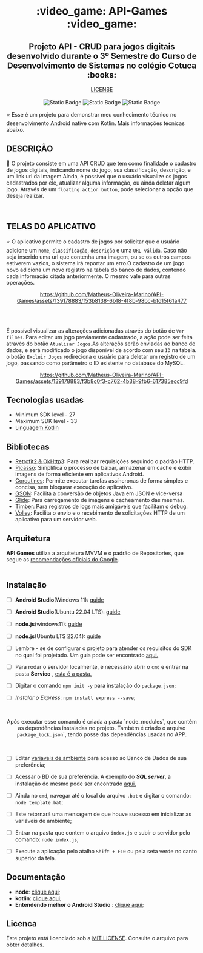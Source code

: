 
<h1 align="center">:video_game: API-Games :video_game: </h1>

  <h2 align = "center">Projeto API - CRUD para jogos digitais desenvolvido durante o 3º Semestre do Curso de Desenvolvimento de Sistemas no colégio Cotuca :books: </h2>  

<p align="center">
  <a href="https://opensource.org/licenses/MIT"></a> <a href="https://opensource.org/license/mit/">LICENSE</a>
  
  <br>
  <br>
    <img alt="Static Badge" src="https://img.shields.io/badge/License%20-%20MIT%20-%20green?style=flat&logo=%2334A853&logoColor=%233d85c6&labelColor=(178%2C%20222%2C%2039)&color=%233d85c6">
    <img alt="Static Badge" src="https://img.shields.io/badge/API%20-%2033%2B%20-%20green?style=flat&logo=%2334A853&logoColor=%2334A853&labelColor=(178%2C%20222%2C%2039)&color=(50%2C205%2C50)">
    <img alt="Static Badge" src="https://img.shields.io/badge/Android%20Apache-%2013.0%20-%20green?style=flat&logo=%2334A853&logoColor=%233d85c6&labelColor=(178%2C%20222%2C%2039)&color=(0%2C255%2C0)">

</p>
  
<p align="center">  

⭐ Esse é um projeto para demonstrar meu conhecimento técnico no desenvolvimento Android native com Kotlin. Mais informações técnicas abaixo.

## DESCRIÇÃO

:rocket: O projeto consiste em uma API CRUD que tem como finalidade o cadastro de jogos digitais, indicando nome do jogo, sua classificação, descrição, e um link url da imagem.Ainda, é possível que o usuário visualize os jogos cadastrados por ele, atualizar alguma informação, ou ainda deletar algum jogo. Através de um ```floating action button```, pode selecionar a opção que deseja realizar.

</p>

</br>

<p float="left" align="center">

## TELAS DO APLICATIVO

⭐ O aplicativo permite o cadastro de jogos por solicitar que o usuário adicione um ```nome```, ```classificação```, ```descrição``` e uma ```URL válida```. Caso não seja inserido 
uma url que contenha uma imagem, ou se os outros campos estiverem vazios, o sistema irá reportar um erro.O cadastro de um jogo novo adiciona um novo registro na tabela do banco de dados, contendo cada informação citada anteriormente. O mesmo vale para outras operações.
<div align="center">
  
  https://github.com/Matheus-Oliveira-Marino/API-Games/assets/139178883/f53b8138-6b18-4f8b-98bc-bfd15f61a477
</div>

<br>
<br>

  É possível visualizar as alterações adicionadas através do botão de ```Ver filmes```. Para editar um jogo previamente cadastrado, a ação pode ser feita através do botão ```Atualizar Jogos```.As alteraçõs serão enviadas ao banco de dados, e será modificado o jogo disponível de acordo com seu ```ID``` na tabela. o botão ```Excluir Jogos``` redireciona o usuário para deletar um registro de um jogo, passando como parâmetro o ID existente no database do MySQL.
  
<div align="center">

  https://github.com/Matheus-Oliveira-Marino/API-Games/assets/139178883/f3b8c0f3-c762-4b38-9fb6-617385ecc9fd

</div>

</p>

## Tecnologias usadas 
- Minimum SDK level - 27
- Maximum SDK level - 33
- [Linguagem Kotlin](https://kotlinlang.org/)


## Bibliotecas
  - [Retrofit2 & OkHttp3](https://github.com/square/retrofit): Para realizar requisições seguindo o padrão HTTP.
  - [Picasso](https://github.com/square/picasso): Simplifica o processo de baixar, armazenar em cache e exibir imagens de forma eficiente em aplicativos Android.
  - [Coroutines](https://github.com/Kotlin/kotlinx.coroutines): Permite executar tarefas assíncronas de forma simples e concisa, sem bloquear execução do aplicativo.
  - [GSON](https://github.com/google/gson): Facilita a conversão de objetos Java em JSON e vice-versa  
  - [Glide](https://github.com/bumptech/glide): Para carregamento de imagens e cacheamento das mesmas.
  - [Timber](https://github.com/JakeWharton/timber): Para registros de logs mais amigáveis que facilitam o debug.
  - [Volley](https://google.github.io/volley/): Facilita o envio e o recebimento de solicitações HTTP de um aplicativo para um servidor web.

## Arquitetura
**API Games** utiliza a arquitetura MVVM e o padrão de Repositories, que segue as [recomendações oficiais do Google](https://developer.android.com/topic/architecture).
</br></br>

## Instalação

- [ ] __Android Studio__(Windows 11): [guide](https://www.youtube.com/watch?v=fxVlHROAkqk)
- [ ] __Android Studio__(Ubuntu 22.04 LTS): [guide](https://www.youtube.com/watch?v=x3nVHXv3oyw)
- [ ] __node.js__(windows11): [guide](https://www.youtube.com/watch?v=EIzdQxMXcrc)
- [ ] __node.js__(Ubuntu LTS 22.04): [guide](https://www.youtube.com/watch?v=EIzdQxMXcrc)

- [ ] Lembre - se de configurar o projeto para atender os requisitos do SDK no qual foi projetado. Um guia pode ser encontrado [aqui.](https://www.youtube.com/watch?v=WyOTf7os4I8)
    
- [ ] Para rodar o servidor localmente, é necessário abrir o `cmd` e entrar na pasta __Servico__ , [esta é a pasta.](https://github.com/Matheus-Oliveira-Marino/API-Games/tree/main/Servico)
      
- [ ] Digitar o comando `npm init -y` para instalação do `package.json`;
      
- [ ] *Instalar o Express*: `npm install express --save`;

</br>
<p align = "Center">
  Após executar esse comando é criada a pasta `node_modules`, que contém as dependências instaladas no
  projeto. Também é criado o arquivo <code>package_lock.json</code>`, tendo posse das dependências usadas no APP.
</p>
</br>

- [ ] Editar [variáveis de ambiente](https://github.com/Matheus-Oliveira-Marino/API-Games/blob/main/Servico/template.bat) para acesso ao Banco de Dados de sua preferência;

- [ ] Acessar o BD de sua preferência. A exemplo do _**SQL server**_, a instalação do mesmo pode ser encontrado [aqui.](https://www.youtube.com/watch?v=Lc3yclqM8rQ)

- [ ] Ainda no `cmd`, navegar até o local do arquivo `.bat` e digitar o comando: `node template.bat`;
 
- [ ] Este retornará uma mensagem de que houve sucesso em inicializar as variáveis de ambiente;

- [ ] Entrar na pasta que contem o arquivo `index.js` e subir o servidor pelo comando: `node index.js`;

- [ ] Execute a aplicação pelo atalho `Shift + F10` ou pela seta verde no canto superior da tela.

## Documentação 

- __node__: [clique aqui](https://github.com/nodejs);
- __kotlin__: [clique aqui](https://github.com/JetBrains/kotlin);
- __Entendendo melhor o Android Studio__ : [clique aqui](https://alexsoaresdesiqueira.gitbooks.io/android-developer/content/utilizando-o-github-no-android-studio.html);

## Licenca

Este projeto está licenciado sob a [MIT LICENSE](https://github.com/Matheus-Oliveira-Marino/API-Games/blob/main/LICENSE). Consulte o arquivo para obter detalhes.
